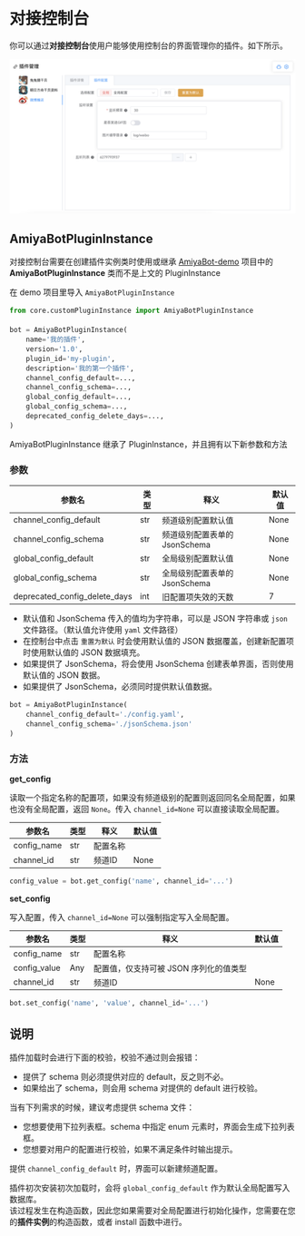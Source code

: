 # 对接控制台

你可以通过**对接控制台**使用户能够使用控制台的界面管理你的插件。如下所示。

![](../../assets/console/plugin3.png)

## AmiyaBotPluginInstance

对接控制台需要在创建插件实例类时使用或继承 [AmiyaBot-demo](/guide/deploy/) 项目中的 **AmiyaBotPluginInstance** 类而不是上文的
PluginInstance

在 demo 项目里导入 `AmiyaBotPluginInstance`

```python
from core.customPluginInstance import AmiyaBotPluginInstance

bot = AmiyaBotPluginInstance(
    name='我的插件',
    version='1.0',
    plugin_id='my-plugin',
    description='我的第一个插件',
    channel_config_default=...,
    channel_config_schema=...,
    global_config_default=...,
    global_config_schema=...,
    deprecated_config_delete_days=...,
)
```

AmiyaBotPluginInstance 继承了 PluginInstance，并且拥有以下新参数和方法

### 参数

| 参数名                           | 类型  | 释义                   | 默认值  |
|-------------------------------|-----|----------------------|------|
| channel_config_default        | str | 频道级别配置默认值            | None |
| channel_config_schema         | str | 频道级别配置表单的 JsonSchema | None |
| global_config_default         | str | 全局级别配置默认值            | None |
| global_config_schema          | str | 全局级别配置表单的 JsonSchema | None |
| deprecated_config_delete_days | int | 旧配置项失效的天数            | 7    |

- 默认值和 JsonSchema 传入的值均为字符串，可以是 JSON 字符串或 `json` 文件路径。（默认值允许使用 `yaml` 文件路径）
- 在控制台中点击 `重置为默认` 时会使用默认值的 JSON 数据覆盖，创建新配置项时使用默认值的 JSON 数据填充。
- 如果提供了 JsonSchema，将会使用 JsonSchema 创建表单界面，否则使用默认值的 JSON 数据。
- 如果提供了 JsonSchema，必须同时提供默认值数据。

```python
bot = AmiyaBotPluginInstance(
    channel_config_default='./config.yaml',
    channel_config_schema='./jsonSchema.json'
)
```

### 方法

**get_config**

读取一个指定名称的配置项，如果没有频道级别的配置则返回同名全局配置，如果也没有全局配置，返回 `None`。传入 `channel_id=None`
可以直接读取全局配置。

| 参数名         | 类型  | 释义   | 默认值  |
|-------------|-----|------|------|
| config_name | str | 配置名称 |      |
| channel_id  | str | 频道ID | None |

```python
config_value = bot.get_config('name', channel_id='...')
```

**set_config**

写入配置，传入 `channel_id=None` 可以强制指定写入全局配置。

| 参数名          | 类型  | 释义                     | 默认值  |
|--------------|-----|------------------------|------|
| config_name  | str | 配置名称                   |      |
| config_value | Any | 配置值，仅支持可被 JSON 序列化的值类型 |      |
| channel_id   | str | 频道ID                   | None |

```python
bot.set_config('name', 'value', channel_id='...')
```

## 说明

插件加载时会进行下面的校验，校验不通过则会报错：

- 提供了 schema 则必须提供对应的 default，反之则不必。
- 如果给出了 schema，则会用 schema 对提供的 default 进行校验。

当有下列需求的时候，建议考虑提供 schema 文件：

- 您想要使用下拉列表框。schema 中指定 enum 元素时，界面会生成下拉列表框。
- 您想要对用户的配置进行校验，如果不满足条件时输出提示。

提供 `channel_config_default` 时，界面可以新建频道配置。

插件初次安装初次加载时，会将 `global_config_default` 作为默认全局配置写入数据库。<br>
该过程发生在构造函数，因此您如果需要对全局配置进行初始化操作，您需要在您的**插件实例**的构造函数，或者 install 函数中进行。
